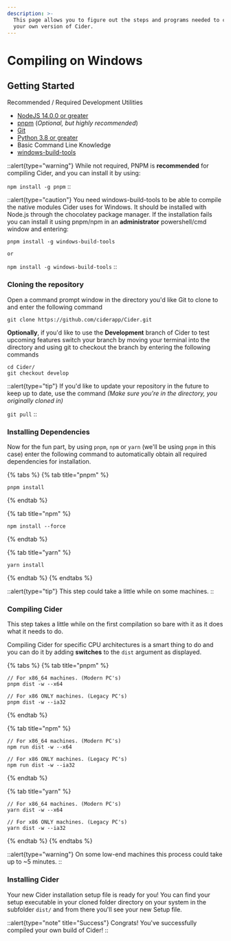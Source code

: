 ```yaml
---
description: >-
  This page allows you to figure out the steps and programs needed to compile
  your own version of Cider.
---
```


# Compiling on Windows

## Getting Started

Recommended / Required Development Utilities

* [NodeJS 14.0.0 or greater](https://nodejs.org/)
* [pnpm](https://pnpm.io/) (_Optional, but highly recommended_)
* [Git](https://git-scm.com)
* [Python 3.8 or greater](https://www.python.org/downloads/)
* Basic Command Line Knowledge
* [windows-build-tools](https://github.com/nodejs/node-gyp#on-windows)

::alert{type="warning"}
While not required, PNPM is **recommended** for compiling Cider, and you can install it by using:

`npm install -g pnpm`
::

::alert{type="caution"}
You need windows-build-tools to be able to compile the native modules Cider uses for Windows. It should be installed with Node.js through the chocolatey package manager. If the installation fails you can install it using pnpm/npm in an **administrator** powershell/cmd window and entering:

`pnpm install -g windows-build-tools`

`or`

`npm install -g windows-build-tools`
::

### Cloning the repository

Open a command prompt window in the directory you'd like Git to clone to and enter the following command

```
git clone https://github.com/ciderapp/Cider.git
```

**Optionally**, if you'd like to use the **Development** branch of Cider to test upcoming features switch your branch by moving your terminal into the directory and using git to checkout the branch by entering the following commands

```
cd Cider/
git checkout develop
```

::alert{type="tip"}
If you'd like to update your repository in the future to keep up to date, use the command _(Make sure you're in the directory, you originally cloned in)_

`git pull`
::

### Installing Dependencies

Now for the fun part, by using `pnpm`, `npm` or `yarn` (we'll be using `pnpm` in this case) enter the following command to automatically obtain all required dependencies for installation.

{% tabs %}
{% tab title="pnpm" %}
```
pnpm install
```
{% endtab %}

{% tab title="npm" %}
```
npm install --force
```
{% endtab %}

{% tab title="yarn" %}
```
yarn install
```
{% endtab %}
{% endtabs %}

::alert{type="tip"}
This step could take a little while on some machines.
::

### Compiling Cider

This step takes a little while on the first compilation so bare with it as it does what it needs to do.

Compiling Cider for specific CPU architectures is a smart thing to do and you can do it by adding **switches** to the `dist` argument as displayed.

{% tabs %}
{% tab title="pnpm" %}
```
// For x86_64 machines. (Modern PC's)
pnpm dist -w --x64

// For x86 ONLY machines. (Legacy PC's)
pnpm dist -w --ia32
```
{% endtab %}

{% tab title="npm" %}
```
// For x86_64 machines. (Modern PC's)
npm run dist -w --x64

// For x86 ONLY machines. (Legacy PC's)
npm run dist -w --ia32
```
{% endtab %}

{% tab title="yarn" %}
```
// For x86_64 machines. (Modern PC's)
yarn dist -w --x64

// For x86 ONLY machines. (Legacy PC's)
yarn dist -w --ia32
```
{% endtab %}
{% endtabs %}

::alert{type="warning"}
On some low-end machines this process could take up to \~5 minutes.
::

### Installing Cider

Your new Cider installation setup file is ready for you! You can find your setup executable in your cloned folder directory on your system in the subfolder `dist/` and from there you'll see your new Setup file.

::alert{type="note" title="Success"}
Congrats! You've successfully compiled your own build of Cider!
::